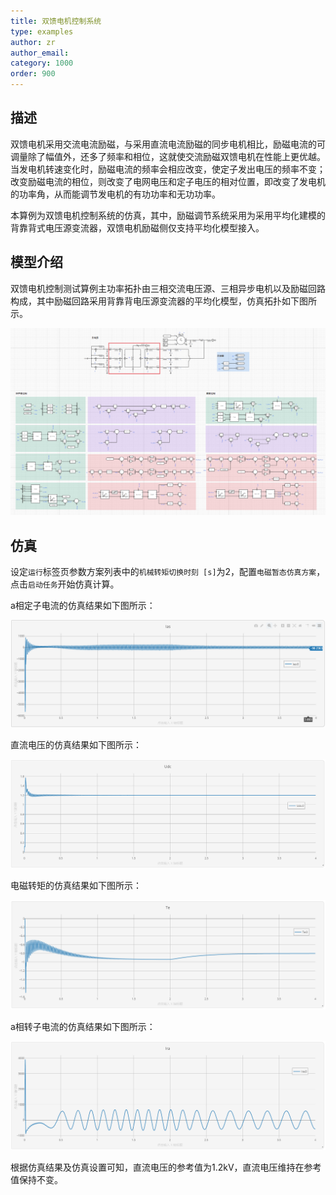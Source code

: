 ```yaml
---
title: 双馈电机控制系统
type: examples
author: zr
author_email: 
category: 1000
order: 900
---
```


## 描述
双馈电机采用交流电流励磁，与采用直流电流励磁的同步电机相比，励磁电流的可调量除了幅值外，还多了频率和相位，这就使交流励磁双馈电机在性能上更优越。当发电机转速变化时，励磁电流的频率会相应改变，使定子发出电压的频率不变；改变励磁电流的相位，则改变了电网电压和定子电压的相对位置，即改变了发电机的功率角，从而能调节发电机的有功功率和无功功率。

本算例为双馈电机控制系统的仿真，其中，励磁调节系统采用为采用平均化建模的背靠背式电压源变流器，双馈电机励磁侧仅支持平均化模型接入。

## 模型介绍

 双馈电机控制测试算例主功率拓扑由三相交流电压源、三相异步电机以及励磁回路构成，其中励磁回路采用背靠背电压源变流器的平均化模型，仿真拓扑如下图所示。

![拓扑图](./拓扑.png "拓扑图")

## 仿真
设定`运行`标签页参数方案列表中的`机械转矩切换时刻 [s]`为2，配置`电磁暂态仿真方案`，点击`启动任务`开始仿真计算。

a相定子电流的仿真结果如下图所示：

![a相定子电流](./DFIG2.png "仿真结果图")

直流电压的仿真结果如下图所示：

![直流电压](./DFIG3.png "仿真结果图")

电磁转矩的仿真结果如下图所示：

![电磁转矩](./DFIG4.png "仿真结果图")

a相转子电流的仿真结果如下图所示：

![a相转子电流](./DFIG5.png "仿真结果图")

根据仿真结果及仿真设置可知，直流电压的参考值为1.2kV，直流电压维持在参考值保持不变。